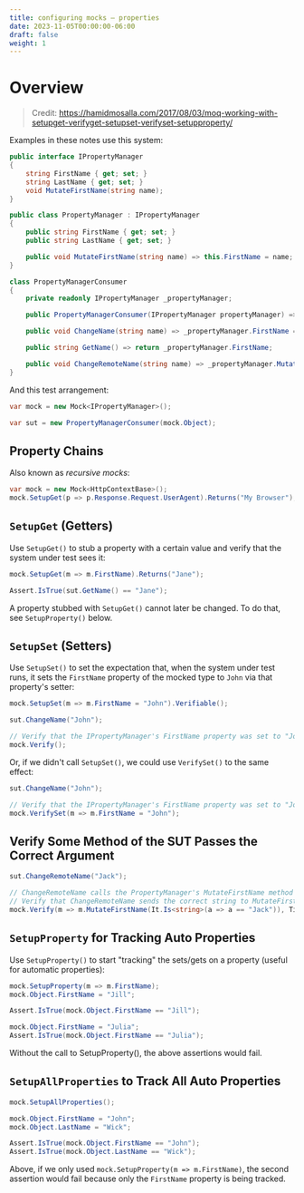 ```yaml
---
title: configuring mocks — properties
date: 2023-11-05T00:00:00-06:00
draft: false
weight: 1
---
```


# Overview
> Credit: https://hamidmosalla.com/2017/08/03/moq-working-with-setupget-verifyget-setupset-verifyset-setupproperty/

Examples in these notes use this system:
```cs
public interface IPropertyManager
{
    string FirstName { get; set; }
    string LastName { get; set; }
    void MutateFirstName(string name);
}

public class PropertyManager : IPropertyManager
{
    public string FirstName { get; set; }
    public string LastName { get; set; }

    public void MutateFirstName(string name) => this.FirstName = name;
}

class PropertyManagerConsumer
{
    private readonly IPropertyManager _propertyManager;

    public PropertyManagerConsumer(IPropertyManager propertyManager) => _propertyManager = propertyManager;

    public void ChangeName(string name) => _propertyManager.FirstName = name;

    public string GetName() => return _propertyManager.FirstName;

    public void ChangeRemoteName(string name) => _propertyManager.MutateFirstName(name);
}
```

And this test arrangement:
```cs
var mock = new Mock<IPropertyManager>();

var sut = new PropertyManagerConsumer(mock.Object);
```

## Property Chains
Also known as *recursive mocks*:
```cs
var mock = new Mock<HttpContextBase>();
mock.SetupGet(p => p.Response.Request.UserAgent).Returns("My Browser");
```

## `SetupGet` (Getters)
Use `SetupGet()` to stub a property with a certain value and verify that the system under test sees it:
```cs
mock.SetupGet(m => m.FirstName).Returns("Jane");

Assert.IsTrue(sut.GetName() == "Jane");
```

A property stubbed with `SetupGet()` cannot later be changed. To do that, see `SetupProperty()` below.

## `SetupSet` (Setters)
Use `SetupSet()` to set the expectation that, when the system under test runs, it sets the `FirstName` property of the mocked type to `John` via that property's setter: 
```cs
mock.SetupSet(m => m.FirstName = "John").Verifiable();

sut.ChangeName("John");

// Verify that the IPropertyManager's FirstName property was set to "John" via a call to the system under test's ChangeName method:
mock.Verify();
```

Or, if we didn't call `SetupSet()`, we could use `VerifySet()` to the same effect:
```cs
sut.ChangeName("John");

// Verify that the IPropertyManager's FirstName property was set to "John" via a call to the system under test's ChangeName method:
mock.VerifySet(m => m.FirstName = "John");
```

## Verify Some Method of the SUT Passes the Correct Argument
```cs
sut.ChangeRemoteName("Jack");

// ChangeRemoteName calls the PropertyManager's MutateFirstName method
// Verify that ChangeRemoteName sends the correct string to MutateFirstName
mock.Verify(m => m.MutateFirstName(It.Is<string>(a => a == "Jack")), Times.Once);
```

## `SetupProperty` for Tracking Auto Properties
Use `SetupProperty()` to start "tracking" the sets/gets on a property (useful for automatic properties):
```cs
mock.SetupProperty(m => m.FirstName);
mock.Object.FirstName = "Jill";

Assert.IsTrue(mock.Object.FirstName == "Jill");

mock.Object.FirstName = "Julia";
Assert.IsTrue(mock.Object.FirstName == "Julia");
```

Without the call to SetupProperty(), the above assertions would fail.

## `SetupAllProperties` to Track All Auto Properties
```cs
mock.SetupAllProperties();

mock.Object.FirstName = "John";
mock.Object.LastName = "Wick";

Assert.IsTrue(mock.Object.FirstName == "John");
Assert.IsTrue(mock.Object.LastName == "Wick");
```

Above, if we only used `mock.SetupProperty(m => m.FirstName)`, the second assertion would fail because only the `FirstName` property is being tracked.